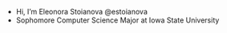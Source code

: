 - Hi, I’m Eleonora Stoianova @estoianova
- Sophomore Computer Science Major at Iowa State University

<!---
estoianova/estoianova is a ✨ special ✨ repository because its `README.md` (this file) appears on your GitHub profile.
You can click the Preview link to take a look at your changes.
--->
